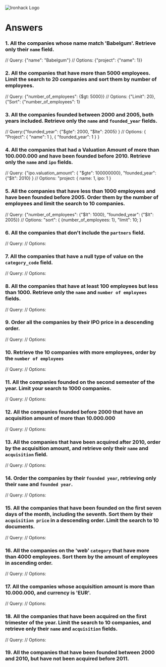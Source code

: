 ![Ironhack Logo](https://i.imgur.com/1QgrNNw.png)

# Answers

### 1. All the companies whose name match 'Babelgum'. Retrieve only their `name` field.

<!-- Your Code Goes Here -->
// Query: {"name": "Babelgum"}
// Options: {"project": {"name": 1}}

### 2. All the companies that have more than 5000 employees. Limit the search to 20 companies and sort them by **number of employees**.

<!-- Your Code Goes Here -->
// Query: {"number_of_employees": {$gt: 5000}}
// Options: {"Limit": 20}, {"Sort": {"number_of_employees": 1}

### 3. All the companies founded between 2000 and 2005, both years included. Retrieve only the `name` and `founded_year` fields.

<!-- Your Code Goes Here -->
// Query:{"founded_year": {"$gte": 2000, "$lte": 2005} }
// Options: {
"Project": {
"name": 1
},
{
"founded_year": 1
}
}

### 4. All the companies that had a Valuation Amount of more than 100.000.000 and have been founded before 2010. Retrieve only the `name` and `ipo` fields.

<!-- Your Code Goes Here -->
// Query: {"ipo.valuation_amount": { "$gte": 100000000}, "founded_year": {"$lt": 2010}  }
// Options: "project: {
name: 1,
ipo: 1
}

### 5. All the companies that have less than 1000 employees and have been founded before 2005. Order them by the number of employees and limit the search to 10 companies.

<!-- Your Code Goes Here -->
// Query: {"number_of_employees": {"$lt": 1000}, "founded_year": {"$lt": 2005}}
// Options: "sort": {
  {number_of_employees: 1},
  "limit": 10;
}

### 6. All the companies that don't include the `partners` field.

<!-- Your Code Goes Here -->
// Query: 
// Options:

### 7. All the companies that have a null type of value on the `category_code` field.

<!-- Your Code Goes Here -->
// Query:
// Options:

### 8. All the companies that have at least 100 employees but less than 1000. Retrieve only the `name` and `number of employees` fields.

<!-- Your Code Goes Here -->
// Query:
// Options:

### 9. Order all the companies by their IPO price in a descending order.

<!-- Your Code Goes Here -->
// Query:
// Options:

### 10. Retrieve the 10 companies with more employees, order by the `number of employees`

<!-- Your Code Goes Here -->
// Query:
// Options:

### 11. All the companies founded on the second semester of the year. Limit your search to 1000 companies.

<!-- Your Code Goes Here -->
// Query:
// Options:

### 12. All the companies founded before 2000 that have an acquisition amount of more than 10.000.000

<!-- Your Code Goes Here -->
// Query:
// Options:

### 13. All the companies that have been acquired after 2010, order by the acquisition amount, and retrieve only their `name` and `acquisition` field.

<!-- Your Code Goes Here -->
// Query:
// Options:

### 14. Order the companies by their `founded year`, retrieving only their `name` and `founded year`.

<!-- Your Code Goes Here -->
// Query:
// Options:

### 15. All the companies that have been founded on the first seven days of the month, including the seventh. Sort them by their `acquisition price` in a descending order. Limit the search to 10 documents.

<!-- Your Code Goes Here -->
// Query:
// Options:

### 16. All the companies on the 'web' `category` that have more than 4000 employees. Sort them by the amount of employees in ascending order.

<!-- Your Code Goes Here -->
// Query:
// Options:

### 17. All the companies whose acquisition amount is more than 10.000.000, and currency is 'EUR'.

<!-- Your Code Goes Here -->
// Query:
// Options:

### 18. All the companies that have been acquired on the first trimester of the year. Limit the search to 10 companies, and retrieve only their `name` and `acquisition` fields.

<!-- Your Code Goes Here -->
// Query:
// Options:

### 19. All the companies that have been founded between 2000 and 2010, but have not been acquired before 2011.

<!-- Your Code Goes Here -->
